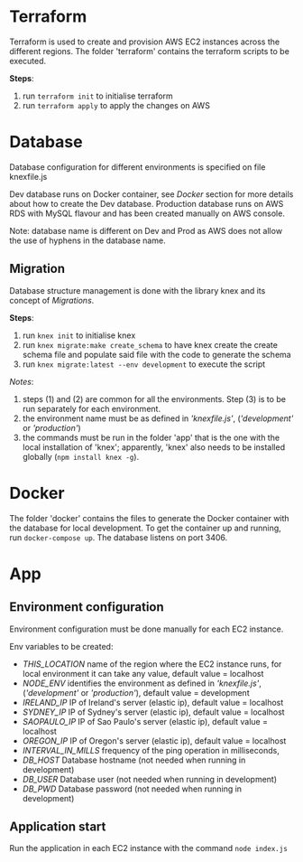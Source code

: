 # Terraform
Terraform is used to create and provision AWS EC2 instances across the different regions.
The folder 'terraform' contains the terraform scripts to be executed.

**Steps**:
1. run `terraform init` to initialise terraform
2. run `terraform apply` to apply the changes on AWS


# Database
Database configuration for different environments is specified on file knexfile.js

Dev database runs on Docker container, see *Docker* section for more details about how to create the Dev database.
Production database runs on AWS RDS with MySQL flavour and has been created manually on AWS console.

Note: database name is different on Dev and Prod as AWS does not allow the use of hyphens in the database name.

## Migration
Database structure management is done with the library knex and its concept of *Migrations*.

**Steps**:
1. run `knex init` to initialise knex
2. run `knex migrate:make create_schema` to have knex create the create schema file and populate said file with the code to generate the schema
3. run `knex migrate:latest --env development` to execute the script

*Notes*:
1. steps (1) and (2) are common for all the environments. Step (3) is to be run separately for each environment.
2. the environment name must be as defined in *'knexfile.js'*, (*'development'* or *'production'*)
3. the commands must be run in the folder 'app' that is the one with the local installation of 'knex'; apparently, 'knex' also needs to be installed globally (`npm install knex -g`).

# Docker
The folder 'docker' contains the files to generate the Docker container with the database for local development. 
To get the container up and running, run `docker-compose up`.
The database listens on port 3406.

# App

## Environment configuration
Environment configuration must be done manually for each EC2 instance.

Env variables to be created:
- *THIS_LOCATION* name of the region where the EC2 instance runs, for local environment it can take any value, default value = localhost
- *NODE_ENV* identifies the environment as defined in *'knexfile.js'*, (*'development'* or *'production'*), default value = development
- *IRELAND_IP* IP of Ireland's server (elastic ip), default value = localhost
- *SYDNEY_IP* IP of Sydney's server (elastic ip), default value = localhost
- *SAOPAULO_IP* IP of Sao Paulo's server (elastic ip), default value = localhost
- *OREGON_IP* IP of Oregon's server (elastic ip), default value = localhost
- *INTERVAL_IN_MILLS* frequency of the ping operation in milliseconds,
- *DB_HOST* Database hostname (not needed when running in development)
- *DB_USER* Database user (not needed when running in development)
- *DB_PWD* Database password (not needed when running in development)


## Application start
Run the application in each EC2 instance with the command `node index.js`
